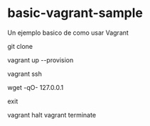 # basic-vagrant-sample
Un ejemplo basico de como usar Vagrant

git clone <repositorio>

vagrant up --provision

vagrant ssh 

wget -qO- 127.0.0.1

exit

vagrant halt
vagrant terminate
